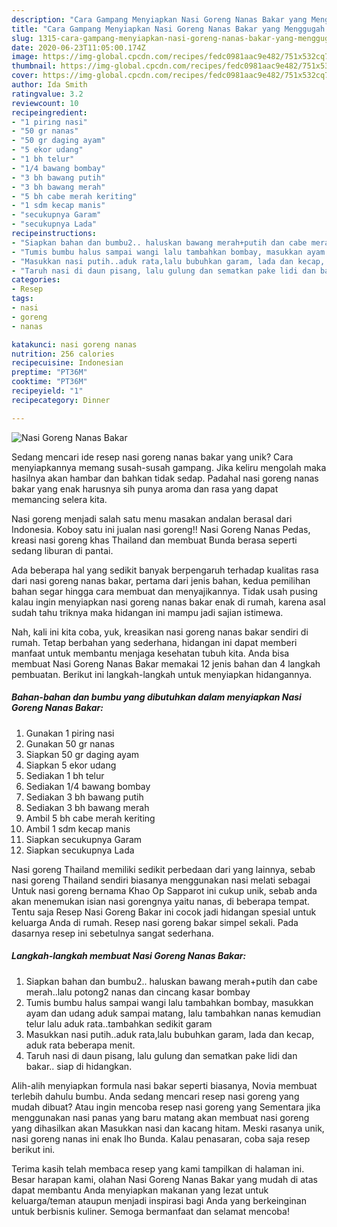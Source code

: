 ```yaml
---
description: "Cara Gampang Menyiapkan Nasi Goreng Nanas Bakar yang Menggugah Selera"
title: "Cara Gampang Menyiapkan Nasi Goreng Nanas Bakar yang Menggugah Selera"
slug: 1315-cara-gampang-menyiapkan-nasi-goreng-nanas-bakar-yang-menggugah-selera
date: 2020-06-23T11:05:00.174Z
image: https://img-global.cpcdn.com/recipes/fedc0981aac9e482/751x532cq70/nasi-goreng-nanas-bakar-foto-resep-utama.jpg
thumbnail: https://img-global.cpcdn.com/recipes/fedc0981aac9e482/751x532cq70/nasi-goreng-nanas-bakar-foto-resep-utama.jpg
cover: https://img-global.cpcdn.com/recipes/fedc0981aac9e482/751x532cq70/nasi-goreng-nanas-bakar-foto-resep-utama.jpg
author: Ida Smith
ratingvalue: 3.2
reviewcount: 10
recipeingredient:
- "1 piring nasi"
- "50 gr nanas"
- "50 gr daging ayam"
- "5 ekor udang"
- "1 bh telur"
- "1/4 bawang bombay"
- "3 bh bawang putih"
- "3 bh bawang merah"
- "5 bh cabe merah keriting"
- "1 sdm kecap manis"
- "secukupnya Garam"
- "secukupnya Lada"
recipeinstructions:
- "Siapkan bahan dan bumbu2.. haluskan bawang merah+putih dan cabe merah..lalu potong2 nanas dan cincang kasar bombay"
- "Tumis bumbu halus sampai wangi lalu tambahkan bombay, masukkan ayam dan udang aduk sampai matang, lalu tambahkan nanas kemudian telur lalu aduk rata..tambahkan sedikit garam"
- "Masukkan nasi putih..aduk rata,lalu bubuhkan garam, lada dan kecap, aduk rata beberapa menit."
- "Taruh nasi di daun pisang, lalu gulung dan sematkan pake lidi dan bakar.. siap di hidangkan."
categories:
- Resep
tags:
- nasi
- goreng
- nanas

katakunci: nasi goreng nanas 
nutrition: 256 calories
recipecuisine: Indonesian
preptime: "PT36M"
cooktime: "PT36M"
recipeyield: "1"
recipecategory: Dinner

---
```



![Nasi Goreng Nanas Bakar](https://img-global.cpcdn.com/recipes/fedc0981aac9e482/751x532cq70/nasi-goreng-nanas-bakar-foto-resep-utama.jpg)

Sedang mencari ide resep nasi goreng nanas bakar yang unik? Cara menyiapkannya memang susah-susah gampang. Jika keliru mengolah maka hasilnya akan hambar dan bahkan tidak sedap. Padahal nasi goreng nanas bakar yang enak harusnya sih punya aroma dan rasa yang dapat memancing selera kita.

Nasi goreng menjadi salah satu menu masakan andalan berasal dari Indonesia. Koboy satu ini jualan nasi goreng!! Nasi Goreng Nanas Pedas, kreasi nasi goreng khas Thailand dan membuat Bunda berasa seperti sedang liburan di pantai.

Ada beberapa hal yang sedikit banyak berpengaruh terhadap kualitas rasa dari nasi goreng nanas bakar, pertama dari jenis bahan, kedua pemilihan bahan segar hingga cara membuat dan menyajikannya. Tidak usah pusing kalau ingin menyiapkan nasi goreng nanas bakar enak di rumah, karena asal sudah tahu triknya maka hidangan ini mampu jadi sajian istimewa.


Nah, kali ini kita coba, yuk, kreasikan nasi goreng nanas bakar sendiri di rumah. Tetap berbahan yang sederhana, hidangan ini dapat memberi manfaat untuk membantu menjaga kesehatan tubuh kita. Anda bisa membuat Nasi Goreng Nanas Bakar memakai 12 jenis bahan dan 4 langkah pembuatan. Berikut ini langkah-langkah untuk menyiapkan hidangannya.

<!--inarticleads1-->

##### Bahan-bahan dan bumbu yang dibutuhkan dalam menyiapkan Nasi Goreng Nanas Bakar:

1. Gunakan 1 piring nasi
1. Gunakan 50 gr nanas
1. Siapkan 50 gr daging ayam
1. Siapkan 5 ekor udang
1. Sediakan 1 bh telur
1. Sediakan 1/4 bawang bombay
1. Sediakan 3 bh bawang putih
1. Sediakan 3 bh bawang merah
1. Ambil 5 bh cabe merah keriting
1. Ambil 1 sdm kecap manis
1. Siapkan secukupnya Garam
1. Siapkan secukupnya Lada


Nasi goreng Thailand memiliki sedikit perbedaan dari yang lainnya, sebab nasi goreng Thailand sendiri biasanya menggunakan nasi melati sebagai Untuk nasi goreng bernama Khao Op Sapparot ini cukup unik, sebab anda akan menemukan isian nasi gorengnya yaitu nanas, di beberapa tempat. Tentu saja Resep Nasi Goreng Bakar ini cocok jadi hidangan spesial untuk keluarga Anda di rumah. Resep nasi goreng bakar simpel sekali. Pada dasarnya resep ini sebetulnya sangat sederhana. 

<!--inarticleads2-->

##### Langkah-langkah membuat Nasi Goreng Nanas Bakar:

1. Siapkan bahan dan bumbu2.. haluskan bawang merah+putih dan cabe merah..lalu potong2 nanas dan cincang kasar bombay
1. Tumis bumbu halus sampai wangi lalu tambahkan bombay, masukkan ayam dan udang aduk sampai matang, lalu tambahkan nanas kemudian telur lalu aduk rata..tambahkan sedikit garam
1. Masukkan nasi putih..aduk rata,lalu bubuhkan garam, lada dan kecap, aduk rata beberapa menit.
1. Taruh nasi di daun pisang, lalu gulung dan sematkan pake lidi dan bakar.. siap di hidangkan.


Alih-alih menyiapkan formula nasi bakar seperti biasanya, Novia membuat terlebih dahulu bumbu. Anda sedang mencari resep nasi goreng yang mudah dibuat? Atau ingin mencoba resep nasi goreng yang Sementara jika menggunakan nasi panas yang baru matang akan membuat nasi goreng yang dihasilkan akan Masukkan nasi dan kacang hitam. Meski rasanya unik, nasi goreng nanas ini enak lho Bunda. Kalau penasaran, coba saja resep berikut ini. 

Terima kasih telah membaca resep yang kami tampilkan di halaman ini. Besar harapan kami, olahan Nasi Goreng Nanas Bakar yang mudah di atas dapat membantu Anda menyiapkan makanan yang lezat untuk keluarga/teman ataupun menjadi inspirasi bagi Anda yang berkeinginan untuk berbisnis kuliner. Semoga bermanfaat dan selamat mencoba!

